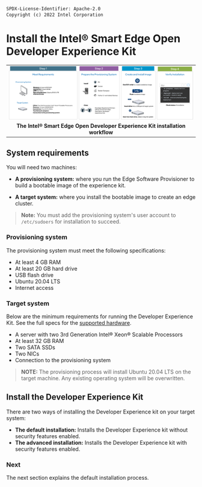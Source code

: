```text
SPDX-License-Identifier: Apache-2.0
Copyright (c) 2022 Intel Corporation
```
# Install the Intel® Smart Edge Open Developer Experience Kit

|      |
| :--: |
| [![Smart Edge Open Developer Experience Kit Workflow Diagram](../images/dek-workflow-diagram.png)](images/dek-workflow-diagram.png) |
| <b>The Intel® Smart Edge Open Developer Experience Kit installation workflow</b>

## System requirements

You will need two machines:

- **A provisioning system:** where you run the Edge Software Provisioner to build a bootable image of the experience kit.

- **A target system:** where you install the bootable image to create an edge cluster.

> **Note:** You must add the provisioning system's user account to `/etc/sudoers` for installation to succeed.

### Provisioning system 

The provisioning system must meet the following specifications:

- At least 4 GB RAM 
- At least 20 GB hard drive
- USB flash drive
- Ubuntu 20.04 LTS
- Internet access
  
### Target system 

Below are the minimum requirements for running the Developer Experience Kit. See the full specs for the [supported hardware](https://github.com/smart-edge-open/docs/blob/main/release-notes/release-notes-se-open-DEK-21-12.md). 

- A server with two 3rd Generation Intel® Xeon® Scalable Processors
- At least 32 GB RAM 
- Two SATA SSDs
- Two NICs 
- Connection to the provisioning system

> **NOTE:** The provisioning process will install Ubuntu 20.04 LTS on the target machine. Any existing operating system will be overwritten.

## Install the Developer Experience Kit

There are two ways of installing the Developer Experience kit on your target system:

- **The default installation:** Installs the Developer Experience kit without security features enabled. 
- **The advanced installation:** Installs the Developer Experience kit with security features enabled. 


### Next

The next section explains the default installation process. 